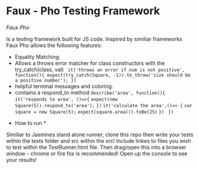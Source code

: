 # Faux - Pho Testing Framework

*Faux Pho*

Is a testing framework built for JS code. Inspired  by similiar frameworks Faux Pho allows the following features: 

- Equality Matching.
- Allows a throws error matcher for class constructors with the try_catch(class, val)
 ` it('throws an error if num is not positive', function(){
    expect(try_catch(Square, -1)).to_throw('size should be a positive number');
  })`
 - helpful terminal messages and coloring.
 - contains a respond_to method
    `describe('area', function(){`
      `it('responds to area', ()=>{`
      `expect(new Square(5)).respond_to('area');`
      `})`
      `it('calculate the area',()=> {`
       `var square = new Square(5);`
        `expect(square.area()).toBe(25)`
      `})`
 ` })`
 
 * How to run *
 
Similiar to Jasmines stand alone runner, clone this repo then write your tests within the tests folder and src within the src!
Include linkes to files you wish to test within the TestRunner.html file. 
Then drag/open this into a browser window - chrome or fire fox is recommended!
Open up the console to see your results!
